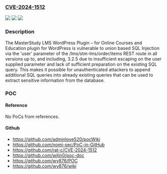 ### [CVE-2024-1512](https://cve.mitre.org/cgi-bin/cvename.cgi?name=CVE-2024-1512)
![](https://img.shields.io/static/v1?label=Product&message=MasterStudy%20LMS%20WordPress%20Plugin%20%E2%80%93%20for%20Online%20Courses%20and%20Education&color=blue)
![](https://img.shields.io/static/v1?label=Version&message=*%3C%3D%203.2.5%20&color=brighgreen)
![](https://img.shields.io/static/v1?label=Vulnerability&message=CWE-89%20Improper%20Neutralization%20of%20Special%20Elements%20used%20in%20an%20SQL%20Command%20('SQL%20Injection')&color=brighgreen)

### Description

The MasterStudy LMS WordPress Plugin – for Online Courses and Education plugin for WordPress is vulnerable to union based SQL Injection via the 'user' parameter of the /lms/stm-lms/order/items REST route in all versions up to, and including, 3.2.5 due to insufficient escaping on the user supplied parameter and lack of sufficient preparation on the existing SQL query.  This makes it possible for unauthenticated attackers to append additional SQL queries into already existing queries that can be used to extract sensitive information from the database.

### POC

#### Reference
No PoCs from references.

#### Github
- https://github.com/adminlove520/pocWiki
- https://github.com/nomi-sec/PoC-in-GitHub
- https://github.com/rat-c/CVE-2024-1512
- https://github.com/wjlin0/poc-doc
- https://github.com/wy876/POC
- https://github.com/wy876/wiki

